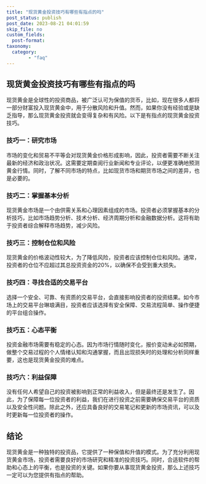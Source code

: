 ```yaml
---
title: "现货黄金投资技巧有哪些有指点的吗"
post_status: publish
post_date: 2023-08-21 04:01:59
skip_file: no
custom_fields: 
  post-format: 
taxonomy:
  category:
        - "faq"
---
```


## 现货黄金投资技巧有哪些有指点的吗

现货黄金是全球性的投资商品，被广泛认可为保值的货币，比如，现在很多人都将一部分财富投入现货黄金中，用于分散风险和升值。然而，如果你没有经验或是缺乏指导，那么现货黄金投资就会变得复杂和有风险。以下是有指点的现货黄金投资技巧。

### 技巧一：研究市场

市场的变化和贸易不平等会对现货黄金价格形成影响，因此，投资者需要不断关注最新的经济和政治状况。这需要定期查阅行业新闻和专业评论，以便更准确地预测黄金行情。同时，了解不同市场的特点，比如现货市场和期货市场之间的差异，也是必要的。

### 技巧二：掌握基本分析

现货黄金市场是一个由供需关系和心理因素组成的市场。投资者必须掌握基本的分析技巧，比如市场趋势分析、技术分析、经济周期分析和金融数据分析。这将有助于投资者综合解释市场趋势，减少风险。

### 技巧三：控制仓位和风险

现货黄金的价格波动性较大，为了降低风险，投资者应该控制仓位和风险。通常，投资者的仓位不应超过其总投资资金的20%，以确保不会受到重大损失。

### 技巧四：寻找合适的交易平台

选择一个安全、可靠、有资质的交易平台，会直接影响投资者的投资结果。如今市场上的交易平台琳琅满目，投资者应该选择有安全保障、交易流程简单、操作便捷的平台组合操作。

### 技巧五：心态平衡

投资金融市场需要有稳定的心态。因为市场行情随时变化，报价变动未必如预期，做整个交易过程的个人情绪认知和沟通掌握，而且出现损失时的处理和分析同样重要，这也是现货黄金投资的难点。

### 技巧六：利益保障

没有任何人希望自己的投资被影响到正常的利益收入，但是最终还是发生了。因此，为了保障每一位投资者的利益，我们在进行投资之前需要确保交易平台的资质以及安全性问题。除此之外，还应具备良好的交易笔记和更新的市场资讯，可以及时更新每一位投资者的操作。

## 结论

现货黄金是一种独特的投资品，它提供了一种保值和升值的模式。为了充分利用现货黄金市场，投资者需要良好的市场研究和精准的投资技巧。同时，合适软件的帮助和心态上的平衡，也是投资的关键。如果你要从事现货黄金投资，那么上述技巧一定可以为您提供有指点的帮助。
